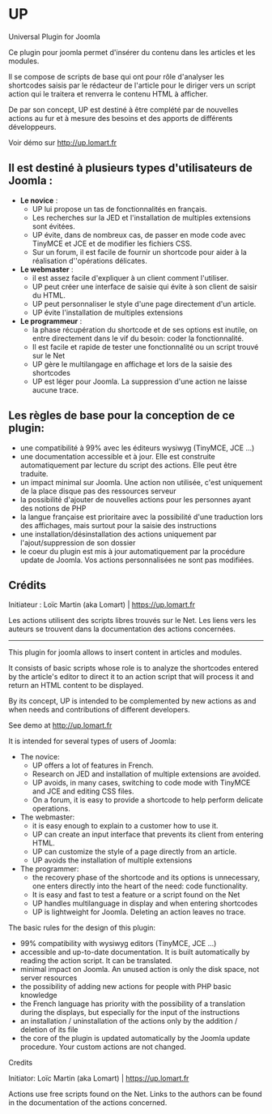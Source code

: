 # UP
Universal Plugin for Joomla

Ce plugin pour joomla permet d'insérer du contenu dans les articles et les modules. 

Il se compose de scripts de base qui ont pour rôle d'analyser les shortcodes saisis par le rédacteur de l'article pour le diriger vers un script action qui le traitera et renverra le contenu HTML à afficher.

De par son concept, UP est destiné à être complété par de nouvelles actions au fur et à mesure des besoins et des apports de différents développeurs.

Voir démo sur http://up.lomart.fr

## Il est destiné à plusieurs types d'utilisateurs de Joomla :

- **Le novice** : 
  - UP lui propose un tas de fonctionnalités en français. 
  - Les recherches sur la JED et l'installation de multiples extensions sont évitées. 
  - UP évite, dans de nombreux cas, de passer en mode code avec TinyMCE et JCE et de modifier les fichiers CSS. 
  - Sur un forum, il est facile de fournir un shortcode pour aider à la réalisation d''opérations délicates.
- **Le webmaster** : 
  - il est assez facile d'expliquer à un client comment l'utiliser. 
  - UP peut créer une interface de saisie qui évite à son client de saisir du HTML. 
  - UP peut personnaliser le style d'une page directement d'un article.
  - UP évite l'installation de multiples extensions
- **Le programmeur** : 
  - la phase récupération du shortcode et de ses options est inutile, on entre directement dans le vif du besoin: coder la fonctionnalité. 
  - Il est facile et rapide de tester une fonctionnalité ou un script trouvé sur le Net
  - UP gère le multilangage en affichage et lors de la saisie des shortcodes
  - UP est léger pour Joomla. La suppression d'une action ne laisse aucune trace. 

## Les règles de base pour la conception de ce plugin:

- une compatibilité à 99% avec les éditeurs wysiwyg (TinyMCE, JCE ...) 
- une documentation accessible et à jour. Elle est construite automatiquement par lecture du script des actions. Elle peut être traduite.
- un impact minimal sur Joomla. Une action non utilisée, c'est uniquement de la place disque pas des ressources serveur
- la possibilité d'ajouter de nouvelles actions pour les personnes ayant des notions de PHP
- la langue française est prioritaire avec la possibilité d'une traduction lors des affichages, mais surtout pour la saisie des instructions
- une installation/désinstallation des actions uniquement par l'ajout/suppression de son dossier
- le coeur du plugin est mis à jour automatiquement par la procédure update de Joomla. Vos actions personnalisées ne sont pas modifiées. 

## Crédits

Initiateur : Loïc Martin (aka Lomart) | https://up.lomart.fr 

Les actions utilisent des scripts libres trouvés sur le Net. Les liens vers les auteurs se trouvent dans la documentation des actions concernées. 

----------------------
This plugin for joomla allows to insert content in articles and modules.

It consists of basic scripts whose role is to analyze the shortcodes entered by the article's editor to direct it to an action script that will process it and return an HTML content to be displayed.

By its concept, UP is intended to be complemented by new actions as and when needs and contributions of different developers.

See demo at http://up.lomart.fr

It is intended for several types of users of Joomla:

- The novice:
  - UP offers a lot of features in French.
  - Research on JED and installation of multiple extensions are avoided.
  - UP avoids, in many cases, switching to code mode with TinyMCE and JCE and editing CSS files.
  - On a forum, it is easy to provide a shortcode to help perform delicate operations.
- The webmaster:
  - it is easy enough to explain to a customer how to use it.
  - UP can create an input interface that prevents its client from entering HTML.
  - UP can customize the style of a page directly from an article.
  - UP avoids the installation of multiple extensions
- The programmer:
  - the recovery phase of the shortcode and its options is unnecessary, one enters directly into the heart of the need: code functionality.
  - It is easy and fast to test a feature or a script found on the Net
  - UP handles multilanguage in display and when entering shortcodes
  - UP is lightweight for Joomla. Deleting an action leaves no trace.

The basic rules for the design of this plugin:

- 99% compatibility with wysiwyg editors (TinyMCE, JCE ...)
- accessible and up-to-date documentation. It is built automatically by reading the action script. It can be translated.
- minimal impact on Joomla. An unused action is only the disk space, not server resources
- the possibility of adding new actions for people with PHP basic knowledge
- the French language has priority with the possibility of a translation during the displays, but especially for the input of the instructions
- an installation / uninstallation of the actions only by the addition / deletion of its file
- the core of the plugin is updated automatically by the Joomla update procedure. Your custom actions are not changed.

Credits

Initiator: Loïc Martin (aka Lomart) | https://up.lomart.fr

Actions use free scripts found on the Net. Links to the authors can be found in the documentation of the actions concerned.
